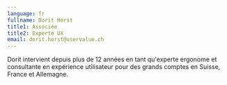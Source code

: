 ```yaml
---
language: fr
fullname: Dorit Horst
title1: Associée
title2: Experte UX
email: dorit.horst@uservalue.ch
---
```

Dorit intervient depuis plus de 12 années en tant qu'experte ergonome et consultante en expérience utilisateur pour des grands comptes en Suisse, France et Allemagne.